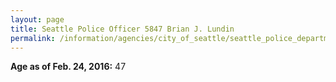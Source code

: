 ```yaml
---
layout: page
title: Seattle Police Officer 5847 Brian J. Lundin
permalink: /information/agencies/city_of_seattle/seattle_police_department/copbook/5847/
---
```


**Age as of Feb. 24, 2016:** 47
